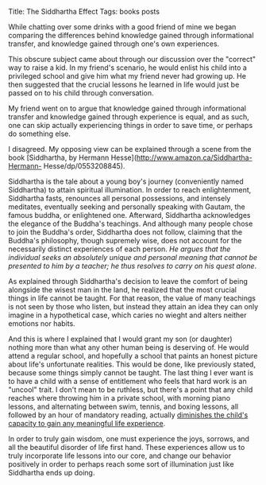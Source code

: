 Title: The Siddhartha Effect
Tags: books posts

While chatting over some drinks with a good friend of mine we began comparing
the differences behind knowledge gained through informational transfer, and
knowledge gained through one's own experiences.



This obscure subject came about through our discussion over the "correct" way
to raise a kid. In my friend's scenario, he would enlist his child into a
privileged school and give him what my friend never had growing up. He then
suggested that the crucial lessons he learned in life would just be passed on
to his child through conversation.



My friend went on to argue that knowledge gained through informational
transfer and knowledge gained through experience is equal, and as such, one
can skip actually experiencing things in order to save time, or perhaps do
something else.



I disagreed. My opposing view can be explained through a scene from the book
[Siddhartha, by Hermann Hesse](http://www.amazon.ca/Siddhartha-Hermann-
Hesse/dp/0553208845).



Siddhartha is the tale about a young boy's journey (conveniently named
Siddhartha) to attain spiritual illumination. In order to reach enlightenment,
Siddhartha fasts, renounces all personal possessions, and intensely meditates,
eventually seeking and personally speaking with Gautam, the famous buddha, or
enlightened one. Afterward, Siddhartha acknowledges the elegance of the
Buddha's teachings. And although many people chose to join the Buddha's order,
Siddhartha does not follow, claiming that the Buddha's philosophy, though
supremely wise, does not account for the necessarily distinct experiences of
each person. _He argues that the individual seeks an absolutely unique and
personal meaning that cannot be presented to him by a teacher; he thus
resolves to carry on his quest alone_.



As explained through Siddhartha's decision to leave the comfort of being
alongside the wisest man in the land, he realized that the most crucial things
in life cannot be taught. For that reason, the value of many teachings is not
seen by those who listen, but instead they attain an idea they can only
imagine in a hypothetical case, which caries no wieght and alters neither
emotions nor habits.



And this is where I explained that I would grant my son (or daughter) nothing
more than what any other human being is deserving of. He would attend a
regular school, and hopefully a school that paints an honest picture about
life's unfortunate realities. This would be done, like previously stated,
because some things simply cannot be taught. The last thing I ever want is to
have a child with a sense of entitlement who feels that hard work is an
"uncool" trait. I don't mean to be ruthless, but there's a point that any
child reaches where throwing him in a private school, with morning piano
lessons, and alternating between swim, tennis, and boxing lessons, all
followed by an hour of mandatory reading, actually [diminishes the child's
capacity to gain any meaningful life
experience](http://www.pinnicle.com/Articles/Pareto_Principle/pareto_principle.html).



In order to truly gain wisdom, one must experience the joys, sorrows, and all
the beautiful disorder of life first hand. These experiences allow us to truly
incorporate life lessons into our core, and change our behavior positively in
order to perhaps reach some sort of illumination just like Siddhartha ends up
doing.

